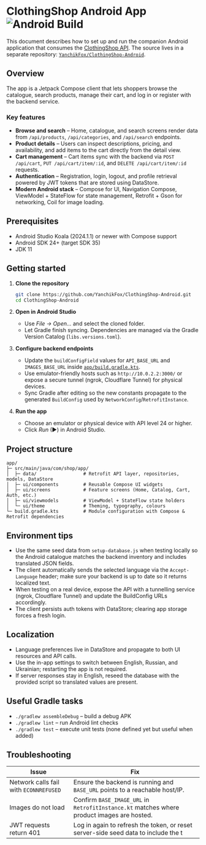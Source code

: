 # ClothingShop Android App  ![Android Build](https://github.com/YanchikFox/ClothingShop-Android/actions/workflows/android-build.yml/badge.svg)


This document describes how to set up and run the companion Android application that consumes the [ClothingShop API](https://github.com/YanchikFox/ClothingShop-API). The source lives in a separate repository: [`YanchikFox/ClothingShop-Android`](https://github.com/YanchikFox/ClothingShop-Android).

## Overview

The app is a Jetpack Compose client that lets shoppers browse the catalogue, search products, manage their cart, and log in or register with the backend service.

### Key features

- **Browse and search** – Home, catalogue, and search screens render data from `/api/products`, `/api/categories`, and `/api/search` endpoints.
- **Product details** – Users can inspect descriptions, pricing, and availability, and add items to the cart directly from the detail view.
- **Cart management** – Cart items sync with the backend via `POST /api/cart`, `PUT /api/cart/item/:id`, and `DELETE /api/cart/item/:id` requests.
- **Authentication** – Registration, login, logout, and profile retrieval powered by JWT tokens that are stored using DataStore.
- **Modern Android stack** – Compose for UI, Navigation Compose, ViewModel + StateFlow for state management, Retrofit + Gson for networking, Coil for image loading.

## Prerequisites

- Android Studio Koala (2024.1.1) or newer with Compose support
- Android SDK 24+ (target SDK 35)
- JDK 11

## Getting started

1. **Clone the repository**

   ```bash
   git clone https://github.com/YanchikFox/ClothingShop-Android.git
   cd ClothingShop-Android
   ```

2. **Open in Android Studio**

   - Use *File → Open…* and select the cloned folder.
   - Let Gradle finish syncing. Dependencies are managed via the Gradle Version Catalog (`libs.versions.toml`).

3. **Configure backend endpoints**

   - Update the `buildConfigField` values for `API_BASE_URL` and `IMAGES_BASE_URL` inside [`app/build.gradle.kts`](https://github.com/YanchikFox/ClothingShop-Android/blob/main/app/build.gradle.kts).
   - Use emulator-friendly hosts such as `http://10.0.2.2:3000/` or expose a secure tunnel (ngrok, Cloudflare Tunnel) for physical devices.
   - Sync Gradle after editing so the new constants propagate to the generated `BuildConfig` used by `NetworkConfig`/`RetrofitInstance`.

4. **Run the app**

   - Choose an emulator or physical device with API level 24 or higher.
   - Click *Run* (▶) in Android Studio.

## Project structure

```
app/
├─ src/main/java/com/shop/app/
│  ├─ data/                 # Retrofit API layer, repositories, models, DataStore
│  ├─ ui/components         # Reusable Compose UI widgets
│  ├─ ui/screens            # Feature screens (Home, Catalog, Cart, Auth, etc.)
│  ├─ ui/viewmodels         # ViewModel + StateFlow state holders
│  └─ ui/theme              # Theming, typography, colours
└─ build.gradle.kts         # Module configuration with Compose & Retrofit dependencies
```

## Environment tips

- Use the same seed data from `setup-database.js` when testing locally so the Android catalogue matches the backend inventory and includes translated JSON fields.
- The client automatically sends the selected language via the `Accept-Language` header; make sure your backend is up to date so it returns localized text.
- When testing on a real device, expose the API with a tunnelling service (ngrok, Cloudflare Tunnel) and update the BuildConfig URLs accordingly.
- The client persists auth tokens with DataStore; clearing app storage forces a fresh login.

## Localization

- Language preferences live in DataStore and propagate to both UI resources and API calls.
- Use the in-app settings to switch between English, Russian, and Ukrainian; restarting the app is not required.
- If server responses stay in English, reseed the database with the provided script so translated values are present.

## Useful Gradle tasks

- `./gradlew assembleDebug` – build a debug APK
- `./gradlew lint` – run Android lint checks
- `./gradlew test` – execute unit tests (none defined yet but useful when added)

## Troubleshooting

| Issue | Fix |
| --- | --- |
| Network calls fail with `ECONNREFUSED` | Ensure the backend is running and `BASE_URL` points to a reachable host/IP. |
| Images do not load | Confirm `BASE_IMAGE_URL` in `RetrofitInstance.kt` matches where product images are hosted. |
| JWT requests return 401 | Log in again to refresh the token, or reset server-side seed data to include the t
